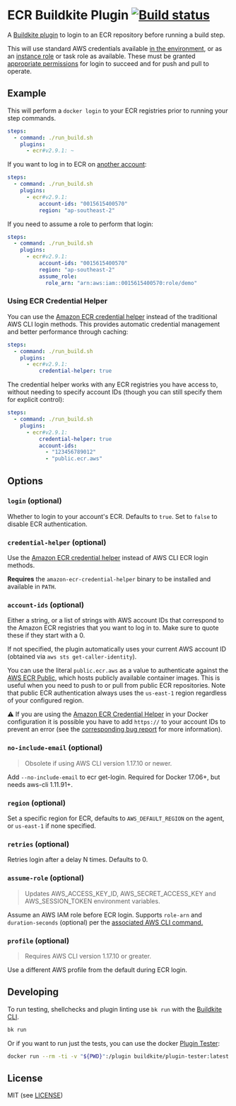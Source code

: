 # ECR Buildkite Plugin [![Build status](https://badge.buildkite.com/152a3248fa274dab20f022ff7b68e9de96a4fc3388de29d013.svg?branch=master)](https://buildkite.com/buildkite/plugins-ecr)

A [Buildkite plugin](https://buildkite.com/docs/agent/v3/plugins) to login to an ECR repository before running a build step.

This will use standard AWS credentials available [in the environment](https://docs.aws.amazon.com/cli/latest/userguide/cli-configure-envvars.html), or as an [instance role](https://docs.aws.amazon.com/IAM/latest/UserGuide/id_roles_use_switch-role-ec2.html) or task role as available. These must be granted [appropriate permissions](https://docs.aws.amazon.com/AmazonECR/latest/userguide/security_iam_id-based-policy-examples.html) for login to succeed and for push and pull to operate.

## Example

This will perform a `docker login` to your ECR registries prior to running your step commands.

```yml
steps:
  - command: ./run_build.sh
    plugins:
      - ecr#v2.9.1: ~
```

If you want to log in to ECR on [another account](https://docs.aws.amazon.com/AmazonECR/latest/userguide/repository-policy-examples.html#IAM_allow_other_accounts):

```yml
steps:
  - command: ./run_build.sh
    plugins:
      - ecr#v2.9.1:
          account-ids: "0015615400570"
          region: "ap-southeast-2"
```

If you need to assume a role to perform that login:

```yml
steps:
  - command: ./run_build.sh
    plugins:
      - ecr#v2.9.1:
          account-ids: "0015615400570"
          region: "ap-southeast-2"
          assume_role:
            role_arn: "arn:aws:iam::0015615400570:role/demo"
```

### Using ECR Credential Helper

You can use the [Amazon ECR credential helper](https://github.com/awslabs/amazon-ecr-credential-helper) instead of the traditional AWS CLI login methods. This provides automatic credential management and better performance through caching:

```yml
steps:
  - command: ./run_build.sh
    plugins:
      - ecr#v2.9.1:
          credential-helper: true
```

The credential helper works with any ECR registries you have access to, without needing to specify account IDs (though you can still specify them for explicit control):

```yml
steps:
  - command: ./run_build.sh
    plugins:
      - ecr#v2.9.1:
          credential-helper: true
          account-ids:
            - "123456789012"
            - "public.ecr.aws"
```

## Options

### `login` (optional)

Whether to login to your account's ECR. Defaults to `true`. Set to `false` to disable ECR authentication.

### `credential-helper` (optional)

Use the [Amazon ECR credential helper](https://github.com/awslabs/amazon-ecr-credential-helper) instead of AWS CLI ECR login methods.

**Requires** the `amazon-ecr-credential-helper` binary to be installed and available in `PATH`.

### `account-ids` (optional)

Either a string, or a list of strings with AWS account IDs that correspond to the Amazon ECR registries that you want to log in to. Make sure to quote these if they start with a 0.

If not specified, the plugin automatically uses your current AWS account ID (obtained via `aws sts get-caller-identity`).

You can use the literal `public.ecr.aws` as a value to authenticate against the [AWS ECR Public](https://docs.aws.amazon.com/AmazonECR/latest/public/), which hosts publicly available container images. This is useful when you need to push to or pull from public ECR repositories. Note that public ECR authentication always uses the `us-east-1` region regardless of your configured region.

:warning: If you are using the [Amazon ECR Credential Helper](https://github.com/awslabs/amazon-ecr-credential-helper) in your Docker configuration it is possible you have to add `https://` to your account IDs to prevent an error (see the [corresponding bug report](https://github.com/docker/cli/issues/3665) for more information).

### `no-include-email` (optional)

> Obsolete if using AWS CLI version 1.17.10 or newer.

Add `--no-include-email` to ecr get-login. Required for Docker 17.06+, but needs aws-cli 1.11.91+.

### `region` (optional)

Set a specific region for ECR, defaults to `AWS_DEFAULT_REGION` on the agent, or `us-east-1` if none specified.

### `retries` (optional)

Retries login after a delay N times. Defaults to 0.

### `assume-role` (optional)

> Updates AWS_ACCESS_KEY_ID, AWS_SECRET_ACCESS_KEY and AWS_SESSION_TOKEN environment variables.

Assume an AWS IAM role before ECR login. Supports `role-arn` and `duration-seconds` (optional) per the [associated AWS CLI command.](https://awscli.amazonaws.com/v2/documentation/api/latest/reference/sts/assume-role.html)

### `profile` (optional)

> Requires AWS CLI version 1.17.10 or greater.

Use a different AWS profile from the default during ECR login.

## Developing

To run testing, shellchecks and plugin linting use `bk run` with the [Buildkite CLI](https://github.com/buildkite/cli).

```bash
bk run
```

Or if you want to run just the tests, you can use the docker [Plugin Tester](https://github.com/buildkite-plugins/buildkite-plugin-tester):

```bash
docker run --rm -ti -v "${PWD}":/plugin buildkite/plugin-tester:latest
```

## License

MIT (see [LICENSE](LICENSE))
